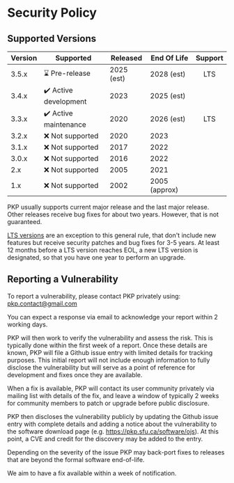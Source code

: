 # Security Policy

## Supported Versions

| Version | Supported                                             | Released      | End Of Life   | Support |
| ------- | ----------------------------------------------------- | ------------- | ------------- | :-----: |
| 3.5.x   | :hourglass:        Pre-release                        | 2025 (est)    | 2028 (est)    | LTS     |
| 3.4.x   | :heavy_check_mark: Active development                 | 2023          | 2025 (est)    |         |
| 3.3.x   | :heavy_check_mark: Active maintenance                 | 2020          | 2026 (est)    | LTS     |
| 3.2.x   | :x: Not supported                                     | 2020          | 2023          |         |
| 3.1.x   | :x: Not supported                                     | 2017          | 2022          |         |
| 3.0.x   | :x: Not supported                                     | 2016          | 2022          |         |
| 2.x     | :x: Not supported                                     | 2005          | 2021          |         |
| 1.x     | :x: Not supported                                     | 2002          | 2005 (approx) |         |

PKP usually supports current major release and the last major release.
Other releases receive bug fixes for about two years. However, that is not guaranteed.

[LTS versions](https://pkp.sfu.ca/2022/02/15/pkp-announces-long-term-support-lts-software-releases/) are an exception to this general rule, that don't include new features but receive security patches and bug fixes for 3-5 years.
At least 12 months before a LTS version reaches EOL, a new LTS version is designated, so that you have one year to perform an upgrade.


## Reporting a Vulnerability

To report a vulnerability, please contact PKP privately using: pkp.contact@gmail.com

You can expect a response via email to acknowledge your report within 2 working days.

PKP will then work to verify the vulnerability and assess the risk. This is typically done within the first week of a report. Once these details are known, PKP will file a Github issue entry with limited details for tracking purposes. This initial report will not include enough information to fully disclose the vulnerability but will serve as a point of reference for development and fixes once they are available.

When a fix is available, PKP will contact its user community privately via mailing list with details of the fix, and leave a window of typically 2 weeks for community members to patch or upgrade before public disclosure.

PKP then discloses the vulnerability publicly by updating the Github issue entry with complete details and adding a notice about the vulnerability to the software download page (e.g. https://pkp.sfu.ca/software/ojs). At this point, a CVE and credit for the discovery may be added to the entry.

Depending on the severity of the issue PKP may back-port fixes to releases that are beyond the formal software end-of-life.

We aim to have a fix available within a week of notification.
